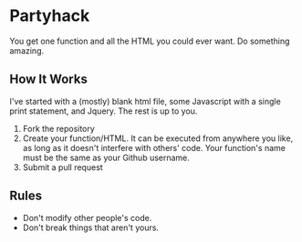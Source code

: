 # Partyhack

You get one function and all the HTML you could ever want. Do something
amazing.

## How It Works

I've started with a (mostly) blank html file, some Javascript with a single
print statement, and Jquery. The rest is up to you.

1. Fork the repository
2. Create your function/HTML. It can be executed from anywhere you like, as
   long as it doesn't interfere with others' code. Your function's name must
   be the same as your Github username.
3. Submit a pull request

## Rules

* Don't modify other people's code.
* Don't break things that aren't yours.
